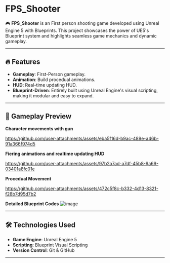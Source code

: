 # FPS_Shooter

🎮 **FPS_Shooter** is an First person shooting game developed using Unreal Engine 5 with Blueprints. This project showcases the power of UE5's Blueprint system and highlights seamless game mechanics and dynamic gameplay.

---

## 🔥 Features

- **Gameplay**: First-Person gameplay.
- **Animation**: Build procedual animations.
- **HUD**: Real-time updating HUD.
- **Blueprint-Driven**: Entirely built using Unreal Engine's visual scripting, making it modular and easy to expand.

---

## 🎥 Gameplay Preview

**Character movements with gun**


https://github.com/user-attachments/assets/eba5f16d-b9ac-489e-a46b-91a366f974d5


**Fiering animations and realtime updating HUD**


https://github.com/user-attachments/assets/97b2a7ad-a7df-45b8-9a69-03401a8fc01e


**Procedual Movement**


https://github.com/user-attachments/assets/472c5f8c-b332-4d13-8321-f28b7d95d7b2


**Detailed Blueprint Codes**
![image](https://github.com/user-attachments/assets/bf7aa80b-0208-4c45-8e17-7b6553eceecc)


---

## 🛠️ Technologies Used

- **Game Engine**: Unreal Engine 5
- **Scripting**: Blueprint Visual Scripting
- **Version Control**: Git & GitHub

---


